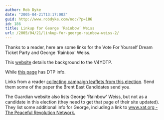```yaml
---
author: Rob Dyke
date: "2005-04-21T13:17:00Z"
guid: http://www.robdyke.com/noc/?p=186
id: 186
title: Linkup for George ‘Rainbow’ Weiss
url: /2005/04/21/linkup-for-george-rainbow-weiss-2/
---
```

Thanks to a reader, here are some links for the Vote For Yourself Dream Ticket Party and George 'Rainbox' Weiss.

This [website](http://www.hydatum.com/) details the background to the V4YDTP.

While [this page](http://www.hydatum.com/page16.html) has DTP info.

Links from a reader [collecting campaign leaflets from this election](http://leaflets2005.blogspot.com/). Send them some of the paper the Brent East Candidates send you.

The Guardian website also lists George 'Rainbow' Weiss, but not as a candidate in this election (they need to get that page of their site updated). They list some additional info for George, including a link to [www.xat.org - The Peaceful Revolution Network.](http://www.xat.org)